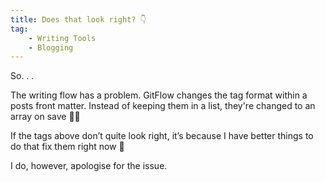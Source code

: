 ```yaml
---
title: Does that look right? 👇
tag: 
    - Writing Tools
    - Blogging
---
```


So. . . 

The writing flow has a problem. GitFlow changes the tag format within a posts front matter. Instead of keeping them in a list, they're changed to an array on save 🤷‍♀️

If the tags above don’t quite look right, it’s because I have better things to do that fix them right now 🤣

I do, however, apologise for the issue.
